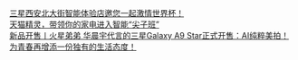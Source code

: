   
[三星西安北大街智能体验店邀您一起激情世界杯！](http://www.dianyue.me/archives/561/cw6p3fgglwlptpzz/)  
[天猫精灵，带领你的家电进入智能“尖子班”](http://www.dianyue.me/archives/594/d76c0tbthivbp43o/)  
[新品开售丨火星弟弟 华晨宇代言的三星Galaxy A9 Star正式开售：AI纯粹美拍！为青春再增添一份独有的生活态度！](http://www.dianyue.me/archives/083/zsezrsejmct733q3/)